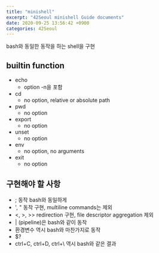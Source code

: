 ```yaml
---
title: "minishell"
excerpt: "42Seoul minishell Guide documents"
date: 2020-09-25 13:56:42 +0900
categories: 42Seoul
---
```


bash와 동일한 동작을 하는 shell을 구현

## builtin function

- echo
	- option -n을 포함
- cd
	- no option, relative or absolute path
- pwd
	- no option
- export
	- no option
- unset
	- no option
- env
	- no option, no arguments
- exit
	- no option

## 구현해야 할 사항

- ; 동작 bash와 동일하게
- ', " 동작 구현, multiline commands는 제외
- <, >, >> redirection 구현, file descriptor aggregation 제외
- | (pipeline)은 bash와 같이 동작
- 환경변수 역시 bash와 마찬가지로 동작
- $?
- ctrl+C, ctrl+D, ctrl+\ 역시 bash와 같은 결과
